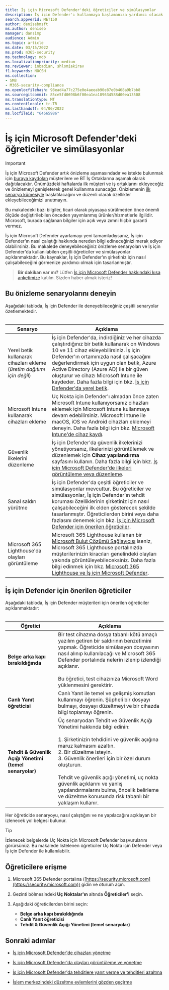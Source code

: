 ```yaml
---
title: İş için Microsoft Defender'deki öğreticiler ve simülasyonlar
description: İş için Defender'ı kullanmaya başlamanıza yardımcı olacak çeşitli öğreticiler hakkında bilgi edinin
search.appverid: MET150
author: denisebmsft
ms.author: deniseb
manager: dansimp
audience: Admin
ms.topic: article
ms.date: 03/15/2022
ms.prod: m365-security
ms.technology: mdb
ms.localizationpriority: medium
ms.reviewer: inbadian, shlomiakirav
f1.keywords: NOCSH
ms.collection:
- SMB
- M365-security-compliance
ms.openlocfilehash: 98ead4a77c275e0e4aeeab90e87e0b468a9b7bb8
ms.sourcegitcommit: 85ce5fd0698b6f00ea1ea189634588d00ea13508
ms.translationtype: MT
ms.contentlocale: tr-TR
ms.lasthandoff: 04/06/2022
ms.locfileid: "64665986"
---
```

# <a name="tutorials-and-simulations-in-microsoft-defender-for-business"></a>İş için Microsoft Defender'deki öğreticiler ve simülasyonlar

> [!IMPORTANT]
> İş için Microsoft Defender artık önizleme aşamasındadır ve istekte bulunmak için [buraya kaydolan](https://aka.ms/mdb-preview) müşterilere ve BT İş Ortaklarına aşamalı olarak dağıtılacaktır. Önümüzdeki haftalarda ilk müşteri ve iş ortaklarını ekleyeceğiz ve önizlemeyi genişleterek genel kullanıma sunacağız. Önizlemenin [ilk senaryo kümesiyle](#try-these-preview-scenarios) başlatılacağını ve düzenli olarak özellikler ekleyebileceğimizi unutmayın.
> 
> Bu makaledeki bazı bilgiler, ticari olarak piyasaya sürülmeden önce önemli ölçüde değiştirilebilen önceden yayımlanmış ürünler/hizmetlerle ilgilidir. Microsoft, burada sağlanan bilgiler için açık veya zımni hiçbir garanti vermez. 

İş için Microsoft Defender ayarlamayı yeni tamamladıysanız, İş için Defender'ın nasıl çalıştığı hakkında nereden bilgi edineceğinizi merak ediyor olabilirsiniz. Bu makalede deneyebileceğiniz önizleme senaryoları ve İş için Defender'da kullanılabilen çeşitli öğreticiler ve simülasyonlar açıklanmaktadır. Bu kaynaklar, İş için Defender'ın şirketiniz için nasıl çalışabileceğini görmenize yardımcı olmak için tasarlanmıştır.

>
> **Bir dakikan var mı?**
> Lütfen <a href="https://microsoft.qualtrics.com/jfe/form/SV_0JPjTPHGEWTQr4y" target="_blank">İş için Microsoft Defender hakkındaki kısa anketimize</a> katılın. Sizden haber almak isteriz!
>

## <a name="try-these-preview-scenarios"></a>Bu önizleme senaryolarını deneyin

Aşağıdaki tabloda, İş için Defender ile deneyebileceğiniz çeşitli senaryolar özetlemektedir. 
<br/><br/>


| Senaryo  | Açıklama  |
|---------|---------|
| Yerel betik kullanarak cihazları ekleme <br/>(*üretim dağıtımı için değil*)     | İş için Defender'da, indirdiğiniz ve her cihazda çalıştırdığınız bir betik kullanarak on Windows 10 ve 11 cihaz ekleyebilirsiniz. İş için Defender'ın ortamınızda nasıl çalışacağını değerlendirmek için uygun olan betik, Azure Active Directory (Azure AD) ile bir güven oluşturur ve cihazı Microsoft Intune ile kaydeder. Daha fazla bilgi için bkz. [İş için Defender'da yerel betik](mdb-onboard-devices.md#local-script-in-defender-for-business).         |
| Microsoft Intune kullanarak cihazları ekleme     | Uç Nokta için Defender'ı almadan önce zaten Microsoft Intune kullanıyorsanız cihazları eklemek için Microsoft Intune kullanmaya devam edebilirsiniz. Microsoft Intune ile macOS, iOS ve Android cihazları eklemeyi deneyin. Daha fazla bilgi için bkz. [Microsoft Intune'de cihaz kaydı](/mem/intune/enrollment/device-enrollment).        |
| Güvenlik ilkelerini düzenleme     | İş için Defender'da güvenlik ilkelerinizi yönetiyorsanız, ilkelerinizi görüntülemek ve düzenlemek için **Cihaz yapılandırma** sayfasını kullanın. Daha fazla bilgi için bkz. [İş için Microsoft Defender'de ilkeleri görüntüleme veya düzenleme](mdb-view-edit-policies.md).        |
| Sanal saldırı yürütme   | İş için Defender'da çeşitli öğreticiler ve simülasyonlar mevcuttur. Bu öğreticiler ve simülasyonlar, İş için Defender'ın tehdit koruması özelliklerinin şirketiniz için nasıl çalışabileceğini ilk elden gösterecek şekilde tasarlanmıştır. Öğreticilerden birini veya daha fazlasını denemek için bkz. [İş için Microsoft Defender için önerilen öğreticiler](#recommended-tutorials-for-defender-for-business).         |
| Microsoft 365 Lighthouse'da olayları görüntüleme     | Microsoft 365 Lighthouse kullanan bir [Microsoft Bulut Çözümü Sağlayıcısı](/partner-center/enrolling-in-the-csp-program) iseniz, Microsoft 365 Lighthouse portalınızda müşterilerinizin kiracıları genelindeki olayları yakında görüntüleyebileceksiniz. Daha fazla bilgi edinmek için bkz. [Microsoft 365 Lighthouse ve İş için Microsoft Defender](mdb-lighthouse-integration.md).       |


## <a name="recommended-tutorials-for-defender-for-business"></a>İş için Defender için önerilen öğreticiler

Aşağıdaki tabloda, İş için Defender müşterileri için önerilen öğreticiler açıklanmaktadır:
<br/><br/>


| Öğretici  | Açıklama  |
|---------|---------|
| **Belge arka kapı bırakıldığında**     | Bir test cihazına dosya tabanlı kötü amaçlı yazılım getiren bir saldırının benzetimini yapmak. Öğreticide simülasyon dosyasının nasıl alınıp kullanılacağı ve Microsoft 365 Defender portalında nelerin izlenip izlendiği açıklanır. <br/><br/>Bu öğretici, test cihazınıza Microsoft Word yüklenmesini gerektirir.   |
| **Canlı Yanıt öğreticisi**     | Canlı Yanıt ile temel ve gelişmiş komutları kullanmayı öğrenin. Şüpheli bir dosyayı bulmayı, dosyayı düzeltmeyi ve bir cihazda bilgi toplamayı öğrenin.   |
| **Tehdit & Güvenlik Açığı Yönetimi (temel senaryolar)**     | Üç senaryodan Tehdit ve Güvenlik Açığı Yönetimi hakkında bilgi edinin: <br/><br/>1. Şirketinizin tehdidini ve güvenlik açığına maruz kalmasını azaltın. <br/>2. Bir düzeltme isteyin. <br/>3. Güvenlik önerileri için bir özel durum oluşturun. <br/><br/> Tehdit ve güvenlik açığı yönetimi, uç nokta güvenlik açıklarını ve yanlış yapılandırmalarını bulma, öncelik belirleme ve düzeltme konusunda risk tabanlı bir yaklaşım kullanır.      |

Her öğreticide senaryoyu, nasıl çalıştığını ve ne yapılacağını açıklayan bir izlenecek yol belgesi bulunur.

> [!TIP]
> İzlenecek belgelerde Uç Nokta için Microsoft Defender başvurularını görürsünüz. Bu makalede listelenen öğreticiler Uç Nokta için Defender veya İş için Defender ile kullanılabilir.

## <a name="how-to-access-the-tutorials"></a>Öğreticilere erişme

1. Microsoft 365 Defender portalına ([https://security.microsoft.com](https://security.microsoft.com)) gidin ve oturum açın.

2. Gezinti bölmesindeki **Uç Noktalar'ın** altında **Öğreticiler'i** seçin.

3. Aşağıdaki öğreticilerden birini seçin:

   - **Belge arka kapı bırakıldığında**
   - **Canlı Yanıt öğreticisi**
   - **Tehdit & Güvenlik Açığı Yönetimi (temel senaryolar)**

## <a name="next-steps"></a>Sonraki adımlar

- [İş için Microsoft Defender'de cihazları yönetme](mdb-manage-devices.md)

- [İş için Microsoft Defender'da olayları görüntüleme ve yönetme](mdb-view-manage-incidents.md)

- [İş için Microsoft Defender'da tehditlere yanıt verme ve tehditleri azaltma](mdb-respond-mitigate-threats.md)

- [İşlem merkezindeki düzeltme eylemlerini gözden geçirme](mdb-review-remediation-actions.md)